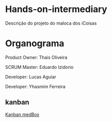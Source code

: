 # Hands-on-intermediary
Descrição do projeto do maloca dos iCoisas

# Organograma

Product Owner: Thais Oliveira

SCRUM Master: Eduardo Izidorio

Developer: Lucas Aguiar

Developer: Yhasmim Ferreira

## kanban
[Kanban medBox](https://github.com/users/Lucas-Ladislau/projects/3)
